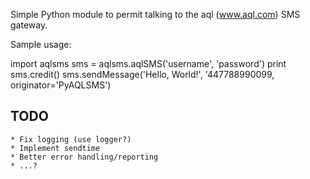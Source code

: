 Simple Python module to permit talking to the aql (www.aql.com) SMS gateway.

Sample usage:

import aqlsms
sms = aqlsms.aqlSMS('username', 'password')
print sms.credit()
sms.sendMessage('Hello, World!', '447788990099, originator='PyAQLSMS')

TODO
----
    * Fix logging (use logger?)
    * Implement sendtime
    * Better error handling/reporting
    * ...?
